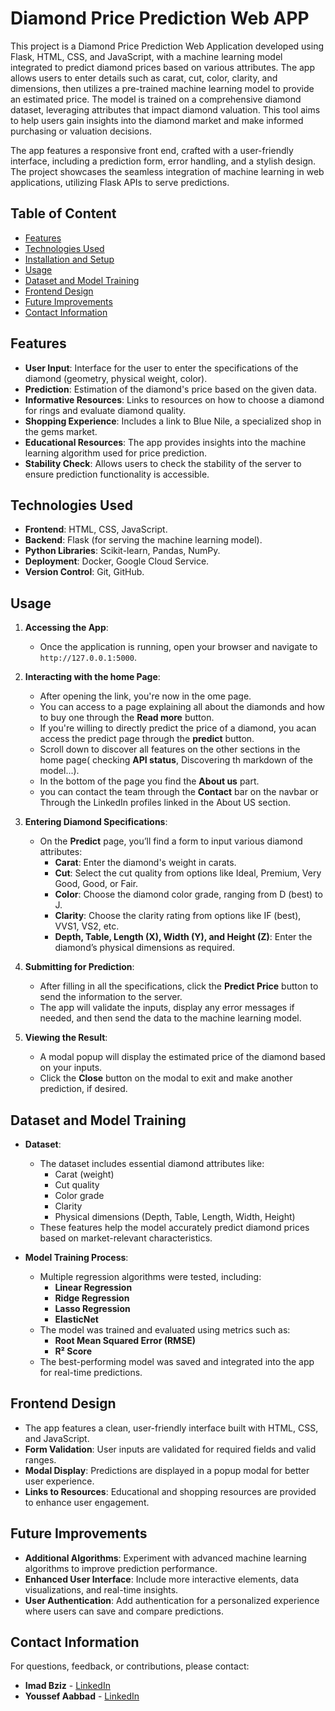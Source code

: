 # Diamond Price Prediction Web APP

This project is a Diamond Price Prediction Web Application developed using Flask, HTML, CSS, and JavaScript, with a machine learning model integrated to predict diamond prices based on various attributes. The app allows users to enter details such as carat, cut, color, clarity, and dimensions, then utilizes a pre-trained machine learning model to provide an estimated price. The model is trained on a comprehensive diamond dataset, leveraging attributes that impact diamond valuation. This tool aims to help users gain insights into the diamond market and make informed purchasing or valuation decisions.

The app features a responsive front end, crafted with a user-friendly interface, including a prediction form, error handling, and a stylish design. The project showcases the seamless integration of machine learning in web applications, utilizing Flask APIs to serve predictions.

## Table of Content
- [Features](#features)
- [Technologies Used](#technologies-used)
- [Installation and Setup](#installation-and-setup)
- [Usage](#usage)
- [Dataset and Model Training](#Dataset-and-Model-Training)
- [Frontend Design](#frontend-design)
- [Future Improvements](#future-improvements)
- [Contact Information](#contact-information)

 ## Features
- **User Input**: Interface for the user to enter the specifications of the diamond (geometry, physical weight, color).
- **Prediction**: Estimation of the diamond's price based on the given data.
- **Informative Resources**: Links to resources on how to choose a diamond for rings and evaluate diamond quality.
- **Shopping Experience**: Includes a link to Blue Nile, a specialized shop in the gems market.
- **Educational Resources**: The app provides insights into the machine learning algorithm used for price prediction.
- **Stability Check**: Allows users to check the stability of the server to ensure prediction functionality is accessible.

## Technologies Used

- **Frontend**: HTML, CSS, JavaScript.
- **Backend**: Flask (for serving the machine learning model).
- **Python Libraries**: Scikit-learn, Pandas, NumPy.
- **Deployment**: Docker, Google Cloud Service.
- **Version Control**: Git, GitHub.

## Usage

1. **Accessing the App**:
   - Once the application is running, open your browser and navigate to `http://127.0.0.1:5000`.
2. **Interacting with the home Page**:
   - After opening the link, you're now in the ome page.
   - You can access to a page explaining all about the diamonds and how to buy one through the **Read more** button.
   - If you're willing to directly predict the price of a diamond, you acan access the predict page through the **predict** button.
   - Scroll down to discover all features on the other sections in the home page( checking **API status**, Discovering th markdown of the model...).
   - In the bottom of the page you find the **About us** part.
   - you can contact the team through the **Contact** bar on the navbar or Through the LinkedIn profiles linked in the About US section.
     
2. **Entering Diamond Specifications**:
   - On the **Predict** page, you’ll find a form to input various diamond attributes:
     - **Carat**: Enter the diamond's weight in carats.
     - **Cut**: Select the cut quality from options like Ideal, Premium, Very Good, Good, or Fair.
     - **Color**: Choose the diamond color grade, ranging from D (best) to J.
     - **Clarity**: Choose the clarity rating from options like IF (best), VVS1, VS2, etc.
     - **Depth, Table, Length (X), Width (Y), and Height (Z)**: Enter the diamond’s physical dimensions as required.

3. **Submitting for Prediction**:
   - After filling in all the specifications, click the **Predict Price** button to send the information to the server.
   - The app will validate the inputs, display any error messages if needed, and then send the data to the machine learning model.

4. **Viewing the Result**:
   - A modal popup will display the estimated price of the diamond based on your inputs.
   - Click the **Close** button on the modal to exit and make another prediction, if desired.

## Dataset and Model Training

- **Dataset**:
  - The dataset includes essential diamond attributes like:
    - Carat (weight)
    - Cut quality
    - Color grade
    - Clarity
    - Physical dimensions (Depth, Table, Length, Width, Height)
  - These features help the model accurately predict diamond prices based on market-relevant characteristics.

- **Model Training Process**:
  - Multiple regression algorithms were tested, including:
    - **Linear Regression**
    - **Ridge Regression**
    - **Lasso Regression**
    - **ElasticNet**
  - The model was trained and evaluated using metrics such as:
    - **Root Mean Squared Error (RMSE)**
    - **R² Score**
  - The best-performing model was saved and integrated into the app for real-time predictions.
 
 ## Frontend Design

- The app features a clean, user-friendly interface built with HTML, CSS, and JavaScript.
- **Form Validation**: User inputs are validated for required fields and valid ranges.
- **Modal Display**: Predictions are displayed in a popup modal for better user experience.
- **Links to Resources**: Educational and shopping resources are provided to enhance user engagement.

 ## Future Improvements

- **Additional Algorithms**: Experiment with advanced machine learning algorithms to improve prediction performance.
- **Enhanced User Interface**: Include more interactive elements, data visualizations, and real-time insights.
- **User Authentication**: Add authentication for a personalized experience where users can save and compare predictions.

## Contact Information

For questions, feedback, or contributions, please contact:

- **Imad Bziz** - [LinkedIn]([https://www.linkedin.com/in/imad-bziz-97aa80285](https://www.linkedin.com/in/imad-bziz-97aa80285?utm_source=share&utm_campaign=share_via&utm_content=profile&utm_medium=android_app))
- **Youssef Aabbad** - [LinkedIn](https://www.linkedin.com/in/youssef-aabbad-60b1a9297?utm_source=share&utm_campaign=share_via&utm_content=profile&utm_medium=android_app)




  
